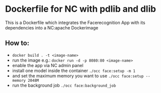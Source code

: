 # Dockerfile for NC with pdlib and dlib

This is a Dockerfile which integrates the Facerecognition App with its dependencies into a NC:apache Dockerimage

## How to:
- `docker build . -t <image-name>`
- run the image e.g.: `docker run -d -p 8080:80 <image-name>`
- enable the app via NC admin panel
- install one model inside the container `./occ face:setup -m 1`
- and set the maximum memory you want to use `./occ face:setup --memory 2048M`
- run the background job `./occ face:background_job`
